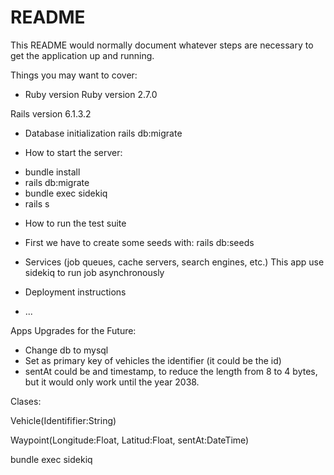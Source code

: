 # README

This README would normally document whatever steps are necessary to get the
application up and running.

Things you may want to cover:

* Ruby version
Ruby version 2.7.0

Rails version 6.1.3.2

* Database initialization
rails db:migrate

* How to start the server:
- bundle install
- rails db:migrate
- bundle exec sidekiq
- rails s

* How to run the test suite
- First we have to create some seeds with: rails db:seeds

* Services (job queues, cache servers, search engines, etc.)
This app use sidekiq to run job asynchronously
* Deployment instructions

* ...

Apps Upgrades for the Future:
- Change db to mysql
- Set as primary key of vehicles the identifier (it could be the id)
- sentAt could be and timestamp, to reduce the length from 8 to 4 bytes, but it would only work until the year 2038.

Clases:

Vehicle(Identififier:String)

Waypoint(Longitude:Float, Latitud:Float, sentAt:DateTime)

bundle exec sidekiq
